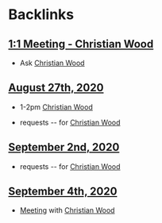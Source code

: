 
# Backlinks
## [1:1 Meeting - Christian Wood](<1:1 Meeting - Christian Wood.md>)
- Ask [Christian Wood](<Christian Wood.md>)

## [August 27th, 2020](<August 27th, 2020.md>)
- 1-2pm [Christian Wood](<Christian Wood.md>)

- requests -- for [Christian Wood](<Christian Wood.md>)

## [September 2nd, 2020](<September 2nd, 2020.md>)
- requests -- for [Christian Wood](<Christian Wood.md>)

## [September 4th, 2020](<September 4th, 2020.md>)
- [Meeting](<Meeting.md>) with [Christian Wood](<Christian Wood.md>)

